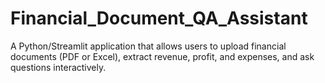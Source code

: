 # Financial_Document_QA_Assistant
A Python/Streamlit application that allows users to upload financial documents (PDF or Excel), extract revenue, profit, and expenses, and ask questions interactively.
